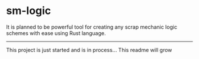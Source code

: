 # sm-logic
It is planned to be powerful tool for creating any scrap mechanic logic schemes with ease using Rust language.

---

This project is just started and is in process...
This readme will grow
